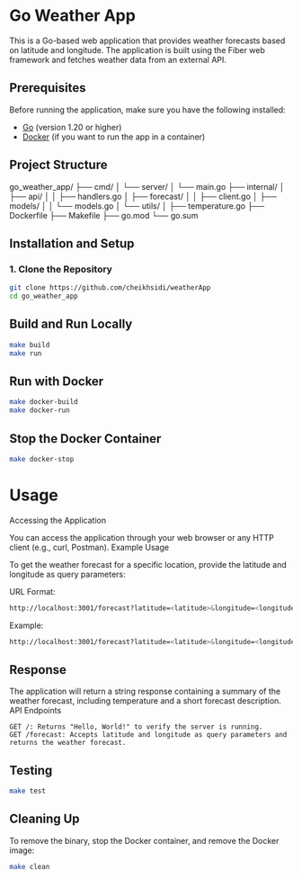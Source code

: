 # Go Weather App

This is a Go-based web application that provides weather forecasts based on latitude and longitude. The application is built using the Fiber web framework and fetches weather data from an external API.

## Prerequisites

Before running the application, make sure you have the following installed:

- [Go](https://golang.org/dl/) (version 1.20 or higher)
- [Docker](https://www.docker.com/get-started) (if you want to run the app in a container)

## Project Structure

go_weather_app/
├── cmd/
│ └── server/
│ └── main.go
├── internal/
│ ├── api/
│ │ ├── handlers.go
│ ├── forecast/
│ │ ├── client.go
│ ├── models/
│ │ └── models.go
│ └── utils/
│ ├── temperature.go
├── Dockerfile
├── Makefile
├── go.mod
└── go.sum


## Installation and Setup

### 1. Clone the Repository

```bash
git clone https://github.com/cheikhsidi/weatherApp
cd go_weather_app
```


## Build and Run Locally
```bash
make build
make run
```


## Run with Docker
```bash
make docker-build
make docker-run
```

## Stop the Docker Container
```bash
make docker-stop
```

# Usage

Accessing the Application

You can access the application through your web browser or any HTTP client (e.g., curl, Postman).
Example Usage

To get the weather forecast for a specific location, provide the latitude and longitude as query parameters:

URL Format:
```bash
http://localhost:3001/forecast?latitude=<latitude>&longitude=<longitude>
```

Example:
```bash
http://localhost:3001/forecast?latitude=<latitude>&longitude=<longitude>
```

## Response

The application will return a string response containing a summary of the weather forecast, including temperature and a short forecast description.
API Endpoints

    GET /: Returns "Hello, World!" to verify the server is running.
    GET /forecast: Accepts latitude and longitude as query parameters and returns the weather forecast.

## Testing

```bash
make test
```

## Cleaning Up
To remove the binary, stop the Docker container, and remove the Docker image:

```bash
make clean
```
